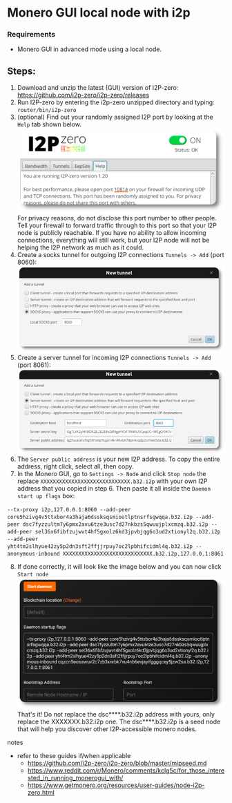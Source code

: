 # Monero GUI local node with i2p
### Requirements
 - Monero GUI in advanced mode using a local node.

## Steps:

1. Download and unzip the latest (GUI) version of I2P-zero: https://github.com/i2p-zero/i2p-zero/releases
2. Run I2P-zero by entering the i2p-zero unzipped directory and  typing: `router/bin/i2p-zero`
3. (optional) Find out your randomly assigned I2P port by looking at the `Help` tab shown below. 
![I2P-zero port](https://raw.githubusercontent.com/plowsof/moneropedia-drafts/main/i2p/user_guide_5_rnd.png)    
For privacy reasons, do not disclose this port number to other people. Tell your firewall to forward traffic through to this port so that your I2P node is publicly reachable. If you have no ability to allow incoming connections, everything will still work, but your I2P node will not be helping the I2P network as much as it could.
4. Create a socks tunnel for outgoing I2P connections `Tunnels -> Add` (port 8060):
![I2P-zero socks tunnel](https://raw.githubusercontent.com/plowsof/moneropedia-drafts/main/i2p/user_guide_rnd_7.png)
5. Create a server tunnel for incoming I2P connections `Tunnels -> Add` (port 8061):
![I2P-zero server tunnel](https://raw.githubusercontent.com/plowsof/moneropedia-drafts/main/i2p/user_guide_rnd_8.png)
6. The `Server public address` is your new I2P address. To copy the entire address, right click, select all, then copy.
7. In the Monero GUI, go to `Settings -> Node` and click `Stop node` the replace `XXXXXXXXXXXXXXXXXXXXXXXXXXXXX.b32.i2p` with your own I2P address that you copied in step 6. Then paste it all inside the `Daemon start up flags` box:    
    
`
--tx-proxy i2p,127.0.0.1:8060 --add-peer core5hzivg4v5ttxbor4a3haja6dssksqsmiootlptnsrfsgwqqa.b32.i2p --add-peer dsc7fyzzultm7y6pmx2avu6tze3usc7d27nkbzs5qwuujplxcmzq.b32.i2p --add-peer sel36x6fibfzujwvt4hf5gxolz6kd3jpvbjqg6o3ud2xtionyl2q.b32.i2p --add-peer yht4tm2slhyue42zy5p2dn3sft2ffjjrpuy7oc2lpbhifcidml4q.b32.i2p --anonymous-inbound XXXXXXXXXXXXXXXXXXXXXXXXXXXXX.b32.i2p,127.0.0.1:8061
`    

8. If done correctly, it will look like the image below and you can now click `Start node`    
![Monero GUI daemon flags](https://raw.githubusercontent.com/plowsof/moneropedia-drafts/main/i2p/user_guide_rnd_4.png)    
That's it! Do not replace the dsc****.b32.i2p address with yours, only replace the XXXXXXX.b32.i2p one. The dsc****.b32.i2p is a seed node that will help you discover other I2P-accessible monero nodes.

notes
- refer to these guides if/when applicable
  - https://github.com/i2p-zero/i2p-zero/blob/master/mipseed.md
  - https://www.reddit.com/r/Monero/comments/kclg5c/for_those_interested_in_running_monerogui_with/
  - https://www.getmonero.org/resources/user-guides/node-i2p-zero.html
